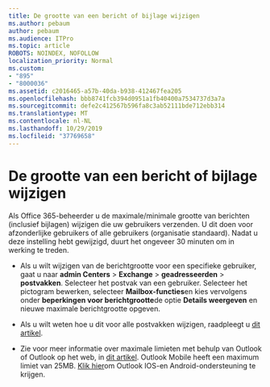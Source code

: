 ```yaml
---
title: De grootte van een bericht of bijlage wijzigen
ms.author: pebaum
author: pebaum
ms.audience: ITPro
ms.topic: article
ROBOTS: NOINDEX, NOFOLLOW
localization_priority: Normal
ms.custom:
- "895"
- "8000036"
ms.assetid: c2016465-a57b-40da-b938-412467fea205
ms.openlocfilehash: bbb8741fcb394d0951a1fb40400a7534737d3a7a
ms.sourcegitcommit: defe2c412567b596fa8c3ab52111bde712ebb314
ms.translationtype: MT
ms.contentlocale: nl-NL
ms.lasthandoff: 10/29/2019
ms.locfileid: "37769658"
---
```

# <a name="changing-message-or-attachment-size"></a>De grootte van een bericht of bijlage wijzigen

Als Office 365-beheerder u de maximale/minimale grootte van berichten (inclusief bijlagen) wijzigen die uw gebruikers verzenden. U dit doen voor afzonderlijke gebruikers of alle gebruikers (organisatie standaard). Nadat u deze instelling hebt gewijzigd, duurt het ongeveer 30 minuten om in werking te treden.
  
- Als u wilt wijzigen van de berichtgrootte voor een specifieke gebruiker, gaat u naar **admin Centers** \> **Exchange** \> **geadresseerden** \> **postvakken**. Selecteer het postvak van een gebruiker. Selecteer het pictogram bewerken, selecteer **Mailbox-functies**en kies vervolgens onder **beperkingen voor berichtgrootte**de optie **Details weergeven** en nieuwe maximale berichtgrootte opgeven.

- Als u wilt weten hoe u dit voor alle postvakken wijzigen, raadpleegt u [dit artikel](https://www.microsoft.com/microsoft-365/blog/2015/04/15/office-365-now-supports-larger-email-messages-up-to-150-mb/).

- Zie voor meer informatie over maximale limieten met behulp van Outlook of Outlook op het web, in [dit artikel](https://technet.microsoft.com/library/exchange-online-limits.aspx#MessageLimits). Outlook Mobile heeft een maximum limiet van 25MB. [Klik hier](https://support.office.com/article/Get-in-app-help-for-Outlook-for-iOS-and-Android-218a22d1-9fa5-4889-b689-de1c63493243)om Outlook IOS-en Android-ondersteuning te krijgen.
